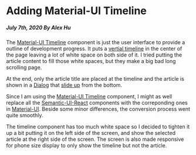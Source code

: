 # Adding Material-UI Timeline

##### July 7th, 2020 By Alex Hu

The [Material-UI Timeline](https://material-ui.com/components/timeline/) component is just the
user interface to provide a outline of development progress. It puts a
[vertial timeline](https://uicookies.com/vertical-timeline/) in the center of the page
leaving a lot of white space on both side of it. I tried putting the article content
to fill those white spaces, but they make a big bad long scrolling page.

At the end, only the article title are placed at the timeline and the article is shown in a
[Dialog](https://material-ui.com/components/dialogs/) that
[slide up](https://material-ui.com/components/dialogs/#transitions) from the bottom.

Since I am using the [Material-UI Timeline](https://material-ui.com/components/timeline/) component,
I might as well replace all the [Semantic-UI-React](https://react.semantic-ui.com/) components with
the correponding ones in [Material-UI](https://material-ui.com/). Beside some minor differences,
the conversion process went quite smoothly.

The timeline component has too much white space so I decided to tighten it up a bit putting it on
the left side of the screen, and show the selected article at the right side of the screen.
The screen is also made responsive for phone size display to only show the timeline but not the article.
